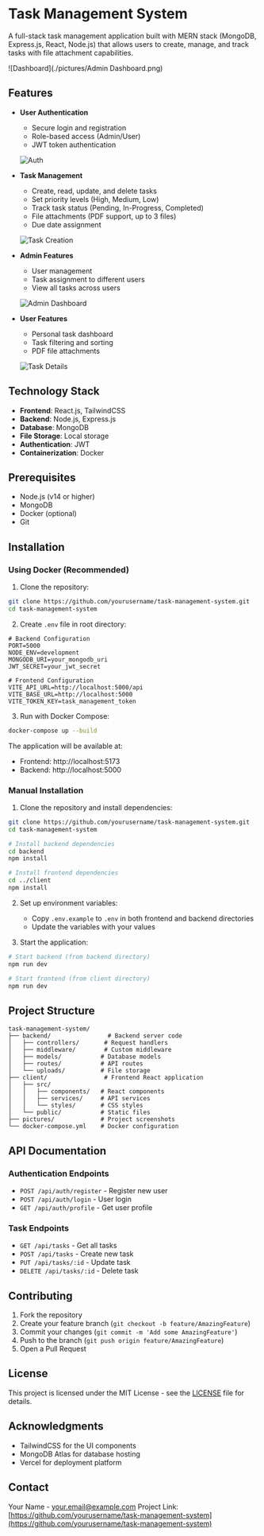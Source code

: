 # Task Management System

A full-stack task management application built with MERN stack (MongoDB, Express.js, React, Node.js) that allows users to create, manage, and track tasks with file attachment capabilities.

![Dashboard](./pictures/Admin Dashboard.png)

## Features

- **User Authentication**
  - Secure login and registration
  - Role-based access (Admin/User)
  - JWT token authentication
  
  ![Auth](./pictures/auth.png)

- **Task Management**
  - Create, read, update, and delete tasks
  - Set priority levels (High, Medium, Low)
  - Track task status (Pending, In-Progress, Completed)
  - File attachments (PDF support, up to 3 files)
  - Due date assignment
  
  ![Task Creation](./pictures/task-creation.png)

- **Admin Features**
  - User management
  - Task assignment to different users
  - View all tasks across users
  
  ![Admin Dashboard](./pictures/admin-dashboard.png)

- **User Features**
  - Personal task dashboard
  - Task filtering and sorting
  - PDF file attachments
  
  ![Task Details](./pictures/task-details.png)

## Technology Stack

- **Frontend**: React.js, TailwindCSS
- **Backend**: Node.js, Express.js
- **Database**: MongoDB
- **File Storage**: Local storage
- **Authentication**: JWT
- **Containerization**: Docker

## Prerequisites

- Node.js (v14 or higher)
- MongoDB
- Docker (optional)
- Git

## Installation

### Using Docker (Recommended)

1. Clone the repository:
```bash
git clone https://github.com/yourusername/task-management-system.git
cd task-management-system
```

2. Create `.env` file in root directory:
```properties
# Backend Configuration
PORT=5000
NODE_ENV=development
MONGODB_URI=your_mongodb_uri
JWT_SECRET=your_jwt_secret

# Frontend Configuration
VITE_API_URL=http://localhost:5000/api
VITE_BASE_URL=http://localhost:5000
VITE_TOKEN_KEY=task_management_token
```

3. Run with Docker Compose:
```bash
docker-compose up --build
```

The application will be available at:
- Frontend: http://localhost:5173
- Backend: http://localhost:5000

### Manual Installation

1. Clone the repository and install dependencies:
```bash
git clone https://github.com/yourusername/task-management-system.git
cd task-management-system

# Install backend dependencies
cd backend
npm install

# Install frontend dependencies
cd ../client
npm install
```

2. Set up environment variables:
   - Copy `.env.example` to `.env` in both frontend and backend directories
   - Update the variables with your values

3. Start the application:
```bash
# Start backend (from backend directory)
npm run dev

# Start frontend (from client directory)
npm run dev
```

## Project Structure

```
task-management-system/
├── backend/                # Backend server code
│   ├── controllers/       # Request handlers
│   ├── middleware/        # Custom middleware
│   ├── models/           # Database models
│   ├── routes/           # API routes
│   └── uploads/          # File storage
├── client/                # Frontend React application
│   ├── src/
│   │   ├── components/   # React components
│   │   ├── services/     # API services
│   │   └── styles/       # CSS styles
│   └── public/           # Static files
├── pictures/             # Project screenshots
└── docker-compose.yml    # Docker configuration
```

## API Documentation

### Authentication Endpoints
- `POST /api/auth/register` - Register new user
- `POST /api/auth/login` - User login
- `GET /api/auth/profile` - Get user profile

### Task Endpoints
- `GET /api/tasks` - Get all tasks
- `POST /api/tasks` - Create new task
- `PUT /api/tasks/:id` - Update task
- `DELETE /api/tasks/:id` - Delete task

## Contributing

1. Fork the repository
2. Create your feature branch (`git checkout -b feature/AmazingFeature`)
3. Commit your changes (`git commit -m 'Add some AmazingFeature'`)
4. Push to the branch (`git push origin feature/AmazingFeature`)
5. Open a Pull Request

## License

This project is licensed under the MIT License - see the [LICENSE](LICENSE) file for details.

## Acknowledgments

- TailwindCSS for the UI components
- MongoDB Atlas for database hosting
- Vercel for deployment platform

## Contact

Your Name - your.email@example.com
Project Link: [https://github.com/yourusername/task-management-system](https://github.com/yourusername/task-management-system)